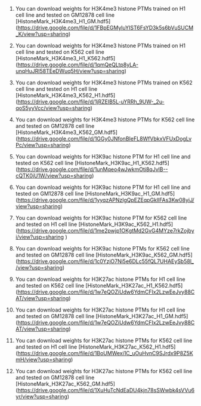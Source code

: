 1. You can download weights for  H3K4me3 histone PTMs trained on  H1 cell line and tested on GM12878 cell line [HistoneMark_H3K4me3_H1_GM.hdf5] (https://drive.google.com/file/d/1FBpEGMyluYIST6FsYD3k5s6bVuSUCM_K/view?usp=sharing) 

2. You can download weights for  H3K4me3 histone PTMs trained on  H1 cell line and tested on K562 cell line [HistoneMark_H3K4me3_H1_K562.hdf5] (https://drive.google.com/file/d/1qmQeQLtp8yLA-unqHuJRl58TEeDWuq5H/view?usp=sharing)

3. You can download weights for  H3K4me3 histone PTMs trained on  K562 cell line and tested on H1 cell line [HistoneMark_H3K4me3_K562_H1.hdf5] (https://drive.google.com/file/d/1jRZEIB5L-uYRRh_9UW-_2u-qoS5yyVcc/view?usp=sharing)

4.  You can download weights for  H3K4me3 histone PTMs for K562  cell line and tested on GM12878 cell line [HistoneMark_H3K4me3_K562_GM.hdf5] (https://drive.google.com/file/d/1GGy0JNfonBIeFL8WfVbkxVFUxDogLvPc/view?usp=sharing)

5. You can download weights for  H3K9ac histone PTM for H1  cell line and tested on K562 cell line [HistoneMark_H3K9ac_H1_K562.hdf5] (https://drive.google.com/file/d/1unMqeo4wJwkmOti8qJvlB--cQTK0jU1W/view?usp=sharing)

6. You can download weights for  H3K9ac histone PTM for H1  cell line and tested on GM12878 cell line [HistoneMark_H3K9ac_H1_GM.hdf5] (https://drive.google.com/file/d/1yyqzAPNzlgQpEZEqpGkllFAs3Kw08yiJ/view?usp=sharing)

7. You can download weights for  H3K9ac histone PTM for K562  cell line and tested on H1 cell line [HistoneMark_H3K9ac_K562_H1.hdf5] (https://drive.google.com/file/d/1me2pwjp1OKgtMd2GvG4MYze7rkZojbyi/view?usp=sharing )

8. You can download weights for  H3K9ac histone PTMs for K562  cell line and tested on GM12878 cell line [HistoneMark_H3K9ac_K562_GM.hdf5] (https://drive.google.com/file/d/1c0YzjO7Ni5e6DLc55fQL7UHAEySb58l_/view?usp=sharing)

9. You can download weights for  H3K27ac histone PTMs for H1 cell line and tested on K562 cell line  [HistoneMark_H3K27ac_H1_K562.hdf5] (https://drive.google.com/file/d/1w7eQOZiUdw6YdmCFIx2LzwEeJvy88CAT/view?usp=sharing)

10.  You can download weights for  H3K27ac histone PTMs for H1 cell line and tested on GM12878 cell line  [HistoneMark_H3K27ac_H1_GM.hdf5] (https://drive.google.com/file/d/1w7eQOZiUdw6YdmCFIx2LzwEeJvy88CAT/view?usp=sharing)

10. You can download weights for  H3K27ac histone PTMs for K562 cell line and tested on H1 cell line  [HistoneMark_H3K27ac_K562_H1.hdf5] (https://drive.google.com/file/d/1BoUMWexi1C_uOuHvnC9SJrdx9P8Z5KmH/view?usp=sharing)

11. You can download weights for  H3K27ac histone PTMs for K562  cell line and tested on GM12878 cell line [HistoneMark_H3K27ac_K562_GM.hdf5] (https://drive.google.com/file/d/1XuHuTcNdEaDU4kjn78sSWwbk4sVVu6yr/view?usp=sharing)


